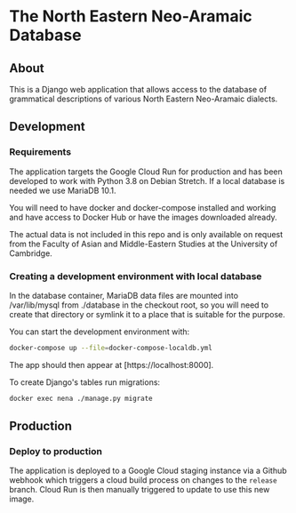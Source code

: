 # The North Eastern Neo-Aramaic Database

## About

This is a Django web application that allows access to the database of
grammatical descriptions of various North Eastern Neo-Aramaic dialects.

## Development

### Requirements

The application targets the Google Cloud Run for production and
has been developed to work with Python 3.8 on Debian Stretch. If a local database
is needed we use MariaDB 10.1.

You will need to have docker and docker-compose installed and working and
have access to Docker Hub or have the images downloaded already.

The actual data is not included in this repo and is only available on request
from the Faculty of Asian and Middle-Eastern Studies at the University of
Cambridge.

### Creating a development environment with local database

In the database container, MariaDB data files are mounted into /var/lib/mysql
from ./database in the checkout root, so you will need to create that
directory or symlink it to a place that is suitable for the purpose.

You can start the development environment with:
```bash
docker-compose up --file=docker-compose-localdb.yml
```

The app should then appear at [https://localhost:8000].

To create Django's tables run migrations:
```bash
docker exec nena ./manage.py migrate
```

## Production

### Deploy to production

The application is deployed to a Google Cloud staging instance via a Github webhook which triggers
a cloud build process on changes to the `release` branch. Cloud Run is then manually triggered to
update to use this new image.
